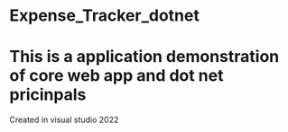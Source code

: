 # Expense_Tracker_dotnet
# This is a application demonstration of core web app and dot net pricinpals
Created in visual studio 2022

